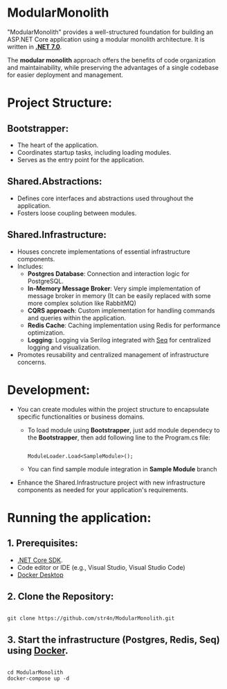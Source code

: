 # ModularMonolith

"ModularMonolith" provides a well-structured foundation for building an ASP.NET Core application using a modular monolith architecture. It is written in **[.NET 7.0](https://dotnet.microsoft.com/en-us/download/dotnet/7.0)**.

The **modular monolith** approach offers the benefits of code organization and maintainability, while preserving the advantages of a single codebase for easier deployment and management.

# Project Structure:

## Bootstrapper:
+ The heart of the application.
+ Coordinates startup tasks, including loading modules.
+ Serves as the entry point for the application.
  
## Shared.Abstractions:
+ Defines core interfaces and abstractions used throughout the application.
+ Fosters loose coupling between modules.
  
## Shared.Infrastructure:
+ Houses concrete implementations of essential infrastructure components.
+ Includes:
  + **Postgres Database**: Connection and interaction logic for PostgreSQL.
  + **In-Memory Message Broker**: Very simple implementation of message broker in memory (It can be easily replaced with some more complex solution like RabbitMQ)
  + **CQRS approach**: Custom implementation for handling commands and queries within the application.
  + **Redis Cache**: Caching implementation using Redis for performance optimization.
  + **Logging**: Logging via Serilog integrated with [Seq](https://datalust.co/seq) for centralized logging and visualization.
+ Promotes reusability and centralized management of infrastructure concerns.

# Development:

+ You can create modules within the project structure to encapsulate specific functionalities or business domains.
  + To load module using **Bootstrapper**, just add module dependecy to the **Bootstrapper**, then add following line to the Program.cs file:
    
    ```

    ModuleLoader.Load<SampleModule>();
  
    ```

  + You can find sample module integration in **Sample Module** branch

  
+ Enhance the Shared.Infrastructure project with new infrastructure components as needed for your application's requirements.

# Running the application:

## 1. Prerequisites:

+ [.NET Core SDK](https://dotnet.microsoft.com/en-us/download/dotnet/7.0).
+ Code editor or IDE (e.g., Visual Studio, Visual Studio Code)
+ [Docker Desktop](https://www.docker.com/)

## 2. Clone the Repository:

```

git clone https://github.com/str4n/ModularMonolith.git

```

## 3. Start the infrastructure (Postgres, Redis, Seq) using [Docker](https://www.docker.com/).

```

cd ModularMonolith
docker-compose up -d

```
